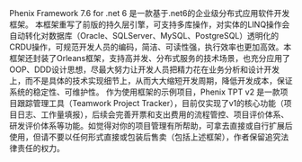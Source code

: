 Phenix Framework 7.6 for .net 6 是一款基于.net6的企业级分布式应用软件开发框架。
本框架重写了前版的持久层引擎，可支持多库操作，对实体的LINQ操作会自动转化对数据库（Oracle、SQLServer、MySQL、PostgreSQL）透明化的CRDU操作，可规范开发人员的编码，简洁、可读性强，执行效率也更加高效。本框架还封装了Orleans框架，支持高并发、分布式服务的技术场景，也充分应用了OOP、DDD设计思想，尽最大努力让开发人员把精力花在业务分析和设计开发上，而不是具体的技术实现细节上，从而大大缩短开发周期，降低开发成本，保证系统的稳定性、可维护性。
作为使用框架的示例项目，Phenix TPT v2 是一款项目跟踪管理工具（Teamwork Project Tracker），目前仅实现了v1的核心功能（项目日志、工作量填报），后续会完善开票和支出费用的流程管控、项目评价体系、研发评价体系等功能。如觉得对你的项目管理有所帮助，可拿去直接或自行扩展后使用，但请不要以任何形式直接或包装后售卖（包括上述框架），作者保留追究法律责任的权力。